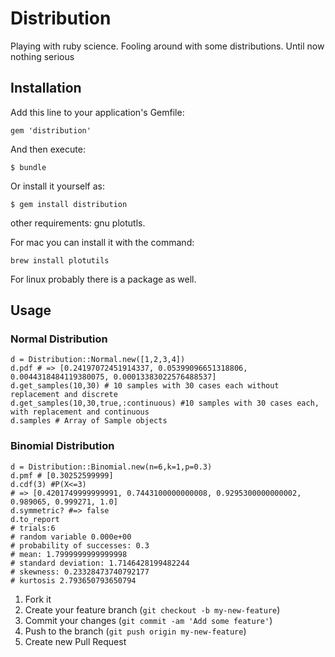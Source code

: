 # Distribution

Playing with ruby science. Fooling around with some distributions. Until now nothing serious

## Installation

Add this line to your application's Gemfile:

    gem 'distribution'

And then execute:

    $ bundle

Or install it yourself as:

    $ gem install distribution

other requirements: gnu plotutls.  

For mac you can install it with the command:

    brew install plotutils

For linux probably there is a package as well.

## Usage

### Normal Distribution

    d = Distribution::Normal.new([1,2,3,4])
    d.pdf # => [0.24197072451914337, 0.05399096651318806, 0.0044318484119380075, 0.00013383022576488537]
    d.get_samples(10,30) # 10 samples with 30 cases each without replacement and discrete
    d.get_samples(10,30,true,:continuous) #10 samples with 30 cases each, with replacement and continuous
    d.samples # Array of Sample objects
    
### Binomial Distribution

    d = Distribution::Binomial.new(n=6,k=1,p=0.3)
    d.pmf # [0.30252599999]
    d.cdf(3) #P(X<=3)
    # => [0.4201749999999991, 0.7443100000000008, 0.9295300000000002, 0.989065, 0.999271, 1.0]
    d.symmetric? #=> false
    d.to_report
    # trials:6
    # random variable 0.000e+00
    # probability of successes: 0.3
    # mean: 1.7999999999999998
    # standard deviation: 1.7146428199482244
    # skewness: 0.23328473740792177
    # kurtosis 2.793650793650794

1. Fork it
2. Create your feature branch (`git checkout -b my-new-feature`)
3. Commit your changes (`git commit -am 'Add some feature'`)
4. Push to the branch (`git push origin my-new-feature`)
5. Create new Pull Request
